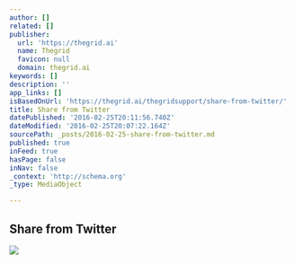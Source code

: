 ```yaml
---
author: []
related: []
publisher:
  url: 'https://thegrid.ai'
  name: Thegrid
  favicon: null
  domain: thegrid.ai
keywords: []
description: ''
app_links: []
isBasedOnUrl: 'https://thegrid.ai/thegridsupport/share-from-twitter/'
title: Share from Twitter
datePublished: '2016-02-25T20:11:56.740Z'
dateModified: '2016-02-25T20:07:22.164Z'
sourcePath: _posts/2016-02-25-share-from-twitter.md
published: true
inFeed: true
hasPage: false
inNav: false
_context: 'http://schema.org'
_type: MediaObject

---
```

<article style=""><h1>Share from Twitter</h1><img src="https://s3-us-west-2.amazonaws.com/the-grid-img/p/a2211a992f258e121b0aefab7d8c4dad2f2b9529.jpg" /></article>